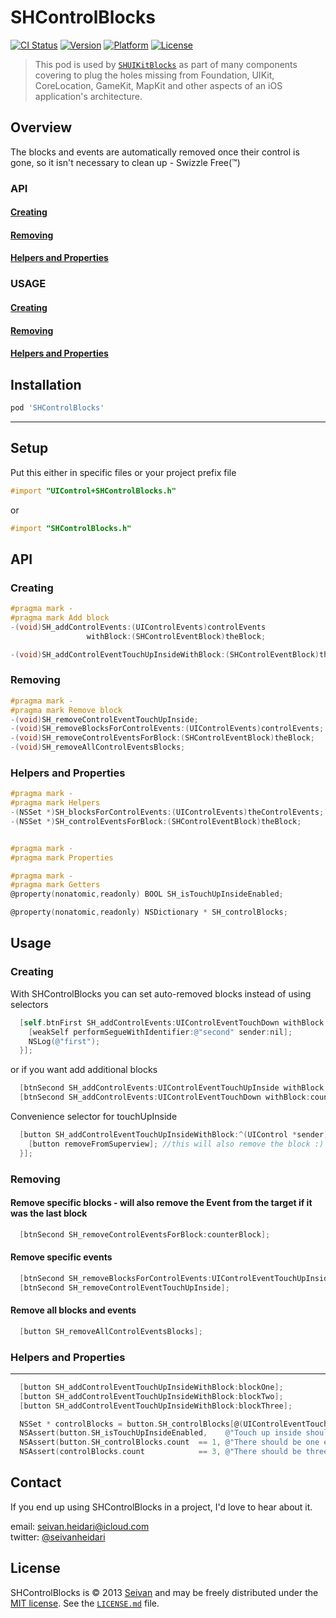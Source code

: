SHControlBlocks
==========
[![CI Status](https://img.shields.io/travis/seivan/SHControlBlocks.svg?style=flat)](https://travis-ci.org/seivan/SHControlBlocks)
[![Version](https://img.shields.io/cocoapods/v/SHControlBlocks.svg?style=flat)](http://cocoadocs.org/docsets/SHControlBlocks)
[![Platform](https://img.shields.io/cocoapods/p/SHControlBlocks.svg?style=flat)](http://cocoadocs.org/docsets/SHControlBlocks)
[![License](https://img.shields.io/cocoapods/l/SHControlBlocks.svg?style=flat)](http://cocoadocs.org/docsets/SHControlBlocks)

> This pod is used by [`SHUIKitBlocks`](https://github.com/seivan/SHUIKitBlocks) as part of many components covering to plug the holes missing from Foundation, UIKit, CoreLocation, GameKit, MapKit and other aspects of an iOS application's architecture.

Overview
--------
The blocks and events are automatically removed once their control is gone, so it isn't necessary to clean up - Swizzle Free(™)

### API

#### [Creating](https://github.com/seivan/SHControlBlocks#creating-2)

#### [Removing](https://github.com/seivan/SHControlBlocks#removing-2)

#### [Helpers and Properties](https://github.com/seivan/SHControlBlocks#helpers-and-properties-2)

### USAGE

#### [Creating](https://github.com/seivan/SHControlBlocks#creating-3)

#### [Removing](https://github.com/seivan/SHControlBlocks#removing-3)

#### [Helpers and Properties](https://github.com/seivan/SHControlBlocks#helpers-and-properties-3)

Installation
------------

```ruby
pod 'SHControlBlocks'
```

***

Setup
-----

Put this either in specific files or your project prefix file

```objective-c
#import "UIControl+SHControlBlocks.h"
```
or
```objective-c
#import "SHControlBlocks.h"
```

API
-----

### Creating

```objective-c
#pragma mark -
#pragma mark Add block
-(void)SH_addControlEvents:(UIControlEvents)controlEvents
                 withBlock:(SHControlEventBlock)theBlock;

-(void)SH_addControlEventTouchUpInsideWithBlock:(SHControlEventBlock)theBlock;

```

### Removing

```objective-c
#pragma mark -
#pragma mark Remove block
-(void)SH_removeControlEventTouchUpInside;
-(void)SH_removeBlocksForControlEvents:(UIControlEvents)controlEvents;
-(void)SH_removeControlEventsForBlock:(SHControlEventBlock)theBlock;
-(void)SH_removeAllControlEventsBlocks;


```

### Helpers and Properties

```objective-c
#pragma mark -
#pragma mark Helpers
-(NSSet *)SH_blocksForControlEvents:(UIControlEvents)theControlEvents;
-(NSSet *)SH_controlEventsForBlock:(SHControlEventBlock)theBlock;


#pragma mark -
#pragma mark Properties

#pragma mark -
#pragma mark Getters
@property(nonatomic,readonly) BOOL SH_isTouchUpInsideEnabled;

@property(nonatomic,readonly) NSDictionary * SH_controlBlocks;

```

Usage
-----

### Creating

With SHControlBlocks you can set auto-removed blocks instead of using selectors

```objective-c
  [self.btnFirst SH_addControlEvents:UIControlEventTouchDown withBlock:^(UIControl *sender) {
    [weakSelf performSegueWithIdentifier:@"second" sender:nil];
    NSLog(@"first");
  }];
``` 

or if you want add additional blocks

```objective-c
  [btnSecond SH_addControlEvents:UIControlEventTouchUpInside withBlock:counterBlock];
  [btnSecond SH_addControlEvents:UIControlEventTouchDown withBlock:counterBlock];
```

Convenience selector for touchUpInside

```objective-c
  [button SH_addControlEventTouchUpInsideWithBlock:^(UIControl *sender) {
    [button removeFromSuperview]; //this will also remove the block :)
  }];
```

### Removing


#### Remove specific blocks - will also remove the Event from the target if it was the last block

```objective-c
  [btnSecond SH_removeControlEventsForBlock:counterBlock];
```

#### Remove specific events

```objective-c
  [btnSecond SH_removeBlocksForControlEvents:UIControlEventTouchUpInside];
  [btnSecond SH_removeControlEventTouchUpInside];
```

#### Remove all blocks and events

```objective-c
  [button SH_removeAllControlEventsBlocks];
```


### Helpers and Properties
------ 

```objective-c
  [button SH_addControlEventTouchUpInsideWithBlock:blockOne];
  [button SH_addControlEventTouchUpInsideWithBlock:blockTwo];
  [button SH_addControlEventTouchUpInsideWithBlock:blockThree];

  NSSet * controlBlocks = button.SH_controlBlocks[@(UIControlEventTouchUpInside)];  
  NSAssert(button.SH_isTouchUpInsideEnabled,    @"Touch up inside should be enabled");
  NSAssert(button.SH_controlBlocks.count  == 1, @"There should be one event");
  NSAssert(controlBlocks.count            == 3, @"There should be three blocks");

```



Contact
-------

If you end up using SHControlBlocks in a project, I'd love to hear about it.

email: [seivan.heidari@icloud.com](mailto:seivan.heidari@icloud.com)  
twitter: [@seivanheidari](https://twitter.com/seivanheidari)

## License

SHControlBlocks is © 2013 [Seivan](http://www.github.com/seivan) and may be freely
distributed under the [MIT license](http://opensource.org/licenses/MIT).
See the [`LICENSE.md`](https://github.com/seivan/SHControlBlocks/blob/master/LICENSE.md) file.
